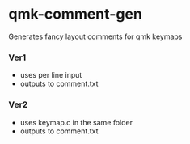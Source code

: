 # qmk-comment-gen
Generates fancy layout comments for qmk keymaps 

### Ver1
+ uses per line input
+ outputs to comment.txt

### Ver2
+ uses keymap.c in the same folder
+ outputs to comment.txt
